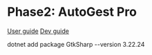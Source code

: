 # Phase2: AutoGest Pro

[User guide](./docs/user_manual.md)
[Dev guide](./docs/dev_manual.md)

 dotnet add package GtkSharp --version 3.22.24